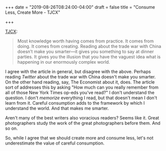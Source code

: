 +++
date = "2019-08-26T08:24:00-04:00"
draft = false
title = "Consume Less, Create More - TJCX"

+++

[TJCX](https://tjcx.me/posts/consumption-distraction/):

> Most knowledge worth having comes from practice. It comes from doing. It comes from creating. Reading about the trade war with China doesn’t make you smarter—it gives you something to say at dinner parties. It gives you the illusion that you have the vaguest idea what is happening in our enormously complex world.

I agree with the article in general, but disagree with the above. Perhaps reading _Twitter_ about the trade war with China doesn't make you smarter. On the other hand reading, say, The Economist about it, does. The article sort of addresses this by asking "How much can you really remember from all of those New York Times op-eds you’ve read?" I don't understand the question. I don't _memorize_ everything I read, but that doesn't mean I don't learn from it. Careful consumption adds to the framework by which I understand the world. And that makes me smarter.

Aren't many of the best writers also voracious readers? Seems like it. Great photographers study the work of the great photographers before them. And so on.

So, while I agree that we should create more and consume less, let's not underestimate the value of careful consumption.
